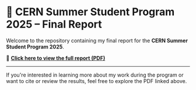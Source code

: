 # 🧪 CERN Summer Student Program 2025 – Final Report

Welcome to the repository containing my final report for the **CERN Summer Student Program 2025**.

📄 **[Click here to view the full report (PDF)](https://github.com/wojo501/cern_summer_student_2025/blob/main/Summer_Student_Report.pdf)**

---

If you're interested in learning more about my work during the program or want to cite or review the results, feel free to explore the PDF linked above.
